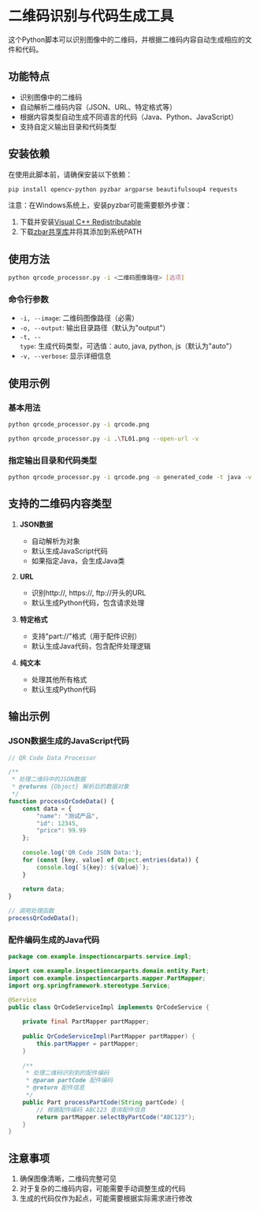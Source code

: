 # 二维码识别与代码生成工具

这个Python脚本可以识别图像中的二维码，并根据二维码内容自动生成相应的文件和代码。

## 功能特点

- 识别图像中的二维码
- 自动解析二维码内容（JSON、URL、特定格式等）
- 根据内容类型自动生成不同语言的代码（Java、Python、JavaScript）
- 支持自定义输出目录和代码类型

## 安装依赖

在使用此脚本前，请确保安装以下依赖：

```bash
pip install opencv-python pyzbar argparse beautifulsoup4 requests
```

注意：在Windows系统上，安装pyzbar可能需要额外步骤：

1. 下载并安装[Visual C++ Redistributable](https://support.microsoft.com/en-us/help/2977003/the-latest-supported-visual-c-downloads)
2. 下载[zbar共享库](https://sourceforge.net/projects/zbar/files/zbar/0.10/)并将其添加到系统PATH

## 使用方法

```bash
python qrcode_processor.py -i <二维码图像路径> [选项]
```

### 命令行参数

- `-i, --image`: 二维码图像路径（必需）
- `-o, --output`: 输出目录路径（默认为"output"）
- `-t, --type`: 生成代码类型，可选值：auto, java, python, js（默认为"auto"）
- `-v, --verbose`: 显示详细信息

## 使用示例

### 基本用法

```bash
python qrcode_processor.py -i qrcode.png

python qrcode_processor.py -i .\TL01.png --open-url -v
```

### 指定输出目录和代码类型

```bash
python qrcode_processor.py -i qrcode.png -o generated_code -t java -v
```

## 支持的二维码内容类型

1. **JSON数据**
   - 自动解析为对象
   - 默认生成JavaScript代码
   - 如果指定Java，会生成Java类

2. **URL**
   - 识别http://, https://, ftp://开头的URL
   - 默认生成Python代码，包含请求处理

3. **特定格式**
   - 支持"part://"格式（用于配件识别）
   - 默认生成Java代码，包含配件处理逻辑

4. **纯文本**
   - 处理其他所有格式
   - 默认生成Python代码

## 输出示例

### JSON数据生成的JavaScript代码

```javascript
// QR Code Data Processor

/**
 * 处理二维码中的JSON数据
 * @returns {Object} 解析后的数据对象
 */
function processQrCodeData() {
    const data = {
        "name": "测试产品",
        "id": 12345,
        "price": 99.99
    };
    
    console.log('QR Code JSON Data:');
    for (const [key, value] of Object.entries(data)) {
        console.log(`${key}: ${value}`);
    }
    
    return data;
}

// 调用处理函数
processQrCodeData();
```

### 配件编码生成的Java代码

```java
package com.example.inspectioncarparts.service.impl;

import com.example.inspectioncarparts.domain.entity.Part;
import com.example.inspectioncarparts.mapper.PartMapper;
import org.springframework.stereotype.Service;

@Service
public class QrCodeServiceImpl implements QrCodeService {
    
    private final PartMapper partMapper;
    
    public QrCodeServiceImpl(PartMapper partMapper) {
        this.partMapper = partMapper;
    }
    
    /**
     * 处理二维码识别到的配件编码
     * @param partCode 配件编码
     * @return 配件信息
     */
    public Part processPartCode(String partCode) {
        // 根据配件编码 ABC123 查询配件信息
        return partMapper.selectByPartCode("ABC123");
    }
}
```

## 注意事项

1. 确保图像清晰，二维码完整可见
2. 对于复杂的二维码内容，可能需要手动调整生成的代码
3. 生成的代码仅作为起点，可能需要根据实际需求进行修改
